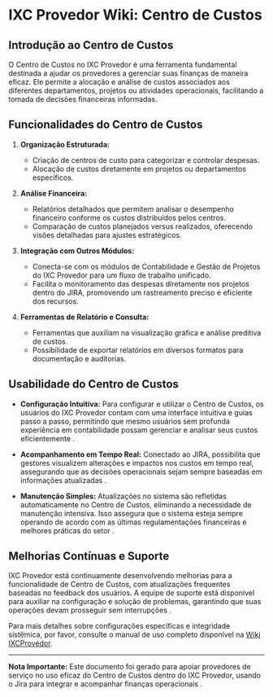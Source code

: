 # IXC Provedor Wiki: Centro de Custos

## Introdução ao Centro de Custos

O Centro de Custos no IXC Provedor é uma ferramenta fundamental destinada a ajudar os provedores a gerenciar suas finanças de maneira eficaz. Ele permite a alocação e análise de custos associados aos diferentes departamentos, projetos ou atividades operacionais, facilitando a tomada de decisões financeiras informadas.

## Funcionalidades do Centro de Custos

1. **Organização Estruturada:**
   - Criação de centros de custo para categorizar e controlar despesas.
   - Alocação de custos diretamente em projetos ou departamentos específicos.

2. **Análise Financeira:**
   - Relatórios detalhados que permitem analisar o desempenho financeiro conforme os custos distribuídos pelos centros.
   - Comparação de custos planejados versus realizados, oferecendo visões detalhadas para ajustes estratégicos.

3. **Integração com Outros Módulos:**
   - Conecta-se com os módulos de Contabilidade e Gestão de Projetos do IXC Provedor para um fluxo de trabalho unificado.
   - Facilita o monitoramento das despesas diretamente nos projetos dentro do JIRA, promovendo um rastreamento preciso e eficiente dos recursos.

4. **Ferramentas de Relatório e Consulta:**
   - Ferramentas que auxiliam na visualização gráfica e análise preditiva de custos.
   - Possibilidade de exportar relatórios em diversos formatos para documentação e auditorias.

## Usabilidade do Centro de Custos

- **Configuração Intuitiva:**
  Para configurar e utilizar o Centro de Custos, os usuários do IXC Provedor contam com uma interface intuitiva e guias passo a passo, permitindo que mesmo usuários sem profunda experiência em contabilidade possam gerenciar e analisar seus custos eficientemente .
  
- **Acompanhamento em Tempo Real:**
  Conectado ao JIRA, possibilita que gestores visualizem alterações e impactos nos custos em tempo real, assegurando que as decisões operacionais sejam sempre baseadas em informações atualizadas .

- **Manutenção Simples:**
  Atualizações no sistema são refletidas automaticamente no Centro de Custos, eliminando a necessidade de manutenção intensiva. Isso assegura que o sistema esteja sempre operando de acordo com as últimas regulamentações financeiras e melhores práticas do setor .

## Melhorias Contínuas e Suporte

IXC Provedor está continuamente desenvolvendo melhorias para a funcionalidade de Centro de Custos, com atualizações frequentes baseadas no feedback dos usuários. A equipe de suporte está disponível para auxiliar na configuração e solução de problemas, garantindo que suas operações devam prosseguir sem interrupções .

Para mais detalhes sobre configurações específicas e integridade sistêmica, por favor, consulte o manual de uso completo disponível na [Wiki IXCProvedor](https://wiki.ixcsoft.com.br).

--- 

**Nota Importante:** Este documento foi gerado para apoiar provedores de serviço no uso eficaz do Centro de Custos dentro do IXC Provedor, usando o Jira para integrar e acompanhar finanças operacionais .